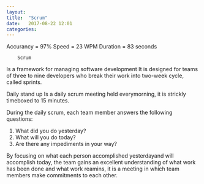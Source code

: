 ```yaml
---
layout: 
title:  "Scrum"
date:   2017-08-22 12:01
categories: 
---		
```




Accurancy = 97% 
Speed = 23 WPM
Duration = 83 seconds

		Scrum
Is a framework for managing software development 
It is designed for teams of three to nine developers who break their work into two-week cycle, called sprints.

Daily stand up 
Is a daily scrum meeting held everymorning, it is strickly timeboxed to 15  minutes.

During the daily scrum, each team member answers the following questions:
1. What did you do yesterday?
2. What will you do today?
3. Are there any impediments in your way?

By focusing on what each person accomplished yesterdayand will accomplish today, the team gains an excellent understanding of what work has been done and what work reamins, it is a meeting in which team members make commitments to each other. 

